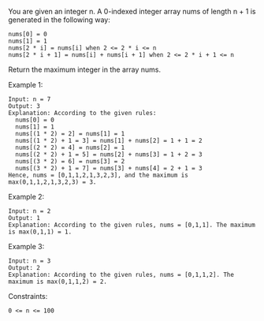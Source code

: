 You are given an integer n. A 0-indexed integer array nums of length n + 1 is generated in the following way:

    nums[0] = 0
    nums[1] = 1
    nums[2 * i] = nums[i] when 2 <= 2 * i <= n
    nums[2 * i + 1] = nums[i] + nums[i + 1] when 2 <= 2 * i + 1 <= n

Return the maximum integer in the array nums​​​.

Example 1:

    Input: n = 7
    Output: 3
    Explanation: According to the given rules:
      nums[0] = 0
      nums[1] = 1
      nums[(1 * 2) = 2] = nums[1] = 1
      nums[(1 * 2) + 1 = 3] = nums[1] + nums[2] = 1 + 1 = 2
      nums[(2 * 2) = 4] = nums[2] = 1
      nums[(2 * 2) + 1 = 5] = nums[2] + nums[3] = 1 + 2 = 3
      nums[(3 * 2) = 6] = nums[3] = 2
      nums[(3 * 2) + 1 = 7] = nums[3] + nums[4] = 2 + 1 = 3
    Hence, nums = [0,1,1,2,1,3,2,3], and the maximum is max(0,1,1,2,1,3,2,3) = 3.

Example 2:

    Input: n = 2
    Output: 1
    Explanation: According to the given rules, nums = [0,1,1]. The maximum is max(0,1,1) = 1.

Example 3:

    Input: n = 3
    Output: 2
    Explanation: According to the given rules, nums = [0,1,1,2]. The maximum is max(0,1,1,2) = 2.

Constraints:

    0 <= n <= 100
